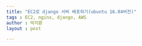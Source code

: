 ```yaml
---
title: "EC2로 django 서버 배포하기(ubuntu 16.04버전)"
tags : EC2, nginx, django, AWS
author : 박지환
layout : post

---
```


